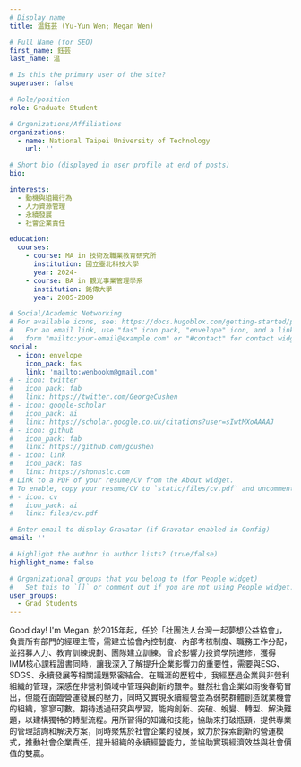 ```yaml
---
# Display name
title: 温鈺芸 (Yu-Yun Wen; Megan Wen)

# Full Name (for SEO)
first_name: 鈺芸
last_name: 温

# Is this the primary user of the site?
superuser: false

# Role/position
role: Graduate Student

# Organizations/Affiliations
organizations:
  - name: National Taipei University of Technology
    url: ''

# Short bio (displayed in user profile at end of posts)
bio:

interests:
  - 動機與組織行為
  - 人力資源管理
  - 永續發展
  - 社會企業責任

education:
  courses:
    - course: MA in 技術及職業教育研究所
      institution: 國立臺北科技大學
      year: 2024-
    - course: BA in 觀光事業管理學系
      institution: 銘傳大學
      year: 2005-2009

# Social/Academic Networking
# For available icons, see: https://docs.hugoblox.com/getting-started/page-builder/#icons
#   For an email link, use "fas" icon pack, "envelope" icon, and a link in the
#   form "mailto:your-email@example.com" or "#contact" for contact widget.
social:
  - icon: envelope
    icon_pack: fas
    link: 'mailto:wenbookm@gmail.com'
# - icon: twitter
#   icon_pack: fab
#   link: https://twitter.com/GeorgeCushen
# - icon: google-scholar
#   icon_pack: ai
#   link: https://scholar.google.co.uk/citations?user=sIwtMXoAAAAJ
# - icon: github
#   icon_pack: fab
#   link: https://github.com/gcushen
# - icon: link
#   icon_pack: fas
#   link: https://shonnslc.com
# Link to a PDF of your resume/CV from the About widget.
# To enable, copy your resume/CV to `static/files/cv.pdf` and uncomment the lines below.
# - icon: cv
#   icon_pack: ai
#   link: files/cv.pdf

# Enter email to display Gravatar (if Gravatar enabled in Config)
email: ''

# Highlight the author in author lists? (true/false)
highlight_name: false

# Organizational groups that you belong to (for People widget)
#   Set this to `[]` or comment out if you are not using People widget.
user_groups:
  - Grad Students
---
```


Good day! I'm Megan. 於2015年起，任於「社團法人台灣一起夢想公益協會」，負責所有部門的經理主管，需建立協會內控制度、內部考核制度、職務工作分配，並招募人力、教育訓練規劃、團隊建立訓練。曾於影響力投資學院進修，獲得IMM核心課程證書同時，讓我深入了解提升企業影響力的重要性，需要與ESG、SDGS、永續發展等相關議題緊密結合。在職涯的歷程中，我經歷過企業與非營利組織的管理，深感在非營利領域中管理與創新的艱辛。雖然社會企業如雨後春筍冒出，但能在面臨營運發展的壓力，同時又實現永續經營並為弱勢群體創造就業機會的組織，寥寥可數。期待透過研究與學習，能夠創新、突破、蛻變、轉型、解決難題，以建構獨特的轉型流程。用所習得的知識和技能，協助來打破瓶頸，提供專業的管理諮詢和解決方案，同時聚焦於社會企業的發展，致力於探索創新的營運模式，推動社會企業責任，提升組織的永續經營能力，並協助實現經濟效益與社會價值的雙贏。